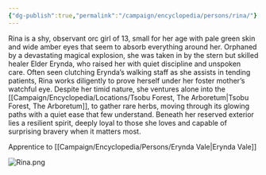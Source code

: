 ```yaml
---
{"dg-publish":true,"permalink":"/campaign/encyclopedia/persons/rina/"}
---
```


Rina is a shy, observant orc girl of 13, small for her age with pale green skin and wide amber eyes that seem to absorb everything around her. Orphaned by a devastating magical explosion, she was taken in by the stern but skilled healer Elder Erynda, who raised her with quiet discipline and unspoken care. Often seen clutching Erynda’s walking staff as she assists in tending patients, Rina works diligently to prove herself under her foster mother’s watchful eye. Despite her timid nature, she ventures alone into the [[Campaign/Encyclopedia/Locations/Tsobu Forest, The Arboretum\|Tsobu Forest, The Arboretum]],
to gather rare herbs, moving through its glowing paths with a quiet ease that few understand. Beneath her reserved exterior lies a resilient spirit, deeply loyal to those she loves and capable of surprising bravery when it matters most.

Apprentice to [[Campaign/Encyclopedia/Persons/Erynda Vale\|Erynda Vale]]

![Rina.png](/img/user/Config/DATA/Image%20Storage/Rina.png)